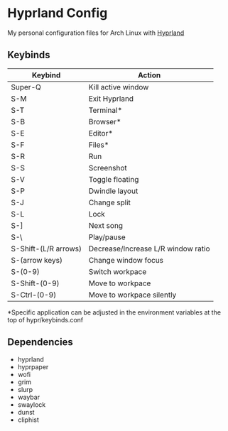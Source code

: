 # Hyprland Config
My personal configuration files for Arch Linux with [Hyprland](https://hyprland.org/) 

## Keybinds
| Keybind     | Action |
| ----------- | ----------- |
| Super-Q | Kill active window |
| S-M | Exit Hyprland |
| S-T | Terminal* |
| S-B | Browser* |
| S-E | Editor* |
| S-F | Files* |
| S-R | Run |
| S-S | Screenshot |
| S-V | Toggle floating |
| S-P | Dwindle layout |
| S-J | Change split |
| S-L | Lock |
| S-] | Next song |
| S-\ | Play/pause |
| S-Shift-(L/R arrows) | Decrease/Increase L/R window ratio |
| S-(arrow keys) | Change window focus |
| S-(0-9) | Switch workpace |
| S-Shift-(0-9) | Move to workpace |
| S-Ctrl-(0-9) | Move to workpace silently |

\*Specific application can be adjusted in the environment variables at the top of hypr/keybinds.conf

## Dependencies
- hyprland
- hyprpaper
- wofi
- grim
- slurp
- waybar
- swaylock
- dunst
- cliphist

